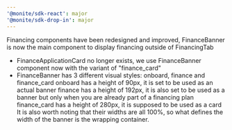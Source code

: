 ```yaml
---
'@monite/sdk-react': major
'@monite/sdk-drop-in': major
---
```


Financing components have been redesigned and improved, FinanceBanner is now the main component to display financing outside of FinancingTab
- FinanceApplicationCard no longer exists, we use FinanceBanner component now with the variant of "finance_card"
- FinanceBanner has 3 different visual styles: onboard, finance and finance_card
    onboard has a height of 90px, it is set to be used as an actual banner
    finance has a height of 192px, it is also set to be used as a banner but only when you are already part of a financing plan
    finance_card has a height of 280px, it is supposed to be used as a card
It is also worth noting that their widths are all 100%, so what defines the width of the banner is the wrapping container.